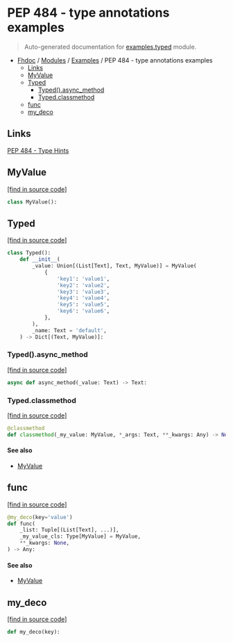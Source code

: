 # PEP 484 - type annotations examples

> Auto-generated documentation for [examples.typed](../../examples/typed.py) module.

- [Fhdoc](../README.md#fhdoc-index) / [Modules](../MODULES.md#modules) / [Examples](index.md#examples) / PEP 484 - type annotations examples
    - [Links](#links)
    - [MyValue](#myvalue)
    - [Typed](#typed)
        - [Typed().async_method](#typedasync_method)
        - [Typed.classmethod](#typedclassmethod)
    - [func](#func)
    - [my_deco](#my_deco)

## Links

[PEP 484 - Type Hints](https://www.python.org/dev/peps/pep-0484/)

## MyValue

[[find in source code]](../../examples/typed.py#L12)

```python
class MyValue():
```

## Typed

[[find in source code]](../../examples/typed.py#L16)

```python
class Typed():
    def __init__(
        _value: Union[(List[Text], Text, MyValue)] = MyValue(
            {
                'key1': 'value1',
                'key2': 'value2',
                'key3': 'value3',
                'key4': 'value4',
                'key5': 'value5',
                'key6': 'value6',
            },
        ),
        _name: Text = 'default',
    ) -> Dict[(Text, MyValue)]:
```

### Typed().async_method

[[find in source code]](../../examples/typed.py#L38)

```python
async def async_method(_value: Text) -> Text:
```

### Typed.classmethod

[[find in source code]](../../examples/typed.py#L34)

```python
@classmethod
def classmethod(_my_value: MyValue, *_args: Text, **_kwargs: Any) -> None:
```

#### See also

- [MyValue](#myvalue)

## func

[[find in source code]](../../examples/typed.py#L46)

```python
@my_deco(key='value')
def func(
    _list: Tuple[(List[Text], ...)],
    _my_value_cls: Type[MyValue] = MyValue,
    **_kwargs: None,
) -> Any:
```

#### See also

- [MyValue](#myvalue)

## my_deco

[[find in source code]](../../examples/typed.py#L42)

```python
def my_deco(key):
```
